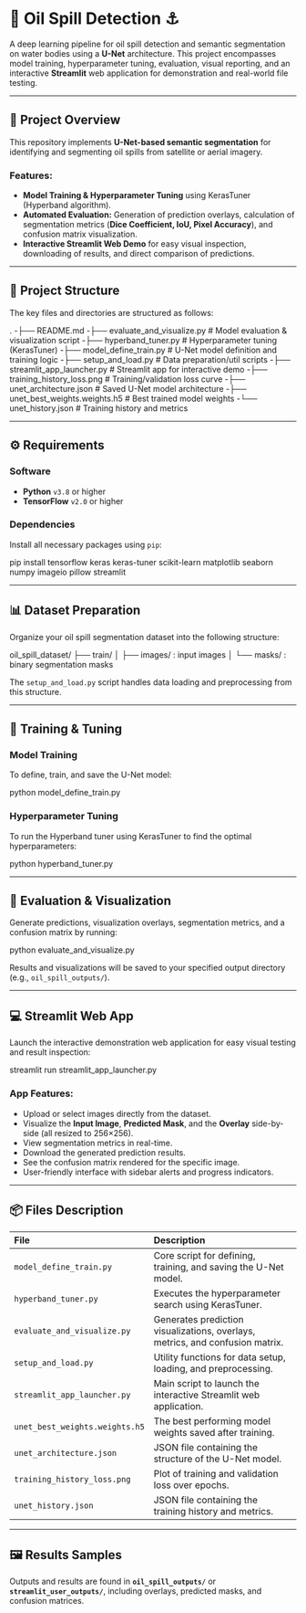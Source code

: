 # 🌊 Oil Spill Detection ⚓

A deep learning pipeline for oil spill detection and semantic segmentation on water bodies using a **U-Net** architecture. This project encompasses model training, hyperparameter tuning, evaluation, visual reporting, and an interactive **Streamlit** web application for demonstration and real-world file testing.

---

## 🎯 Project Overview

This repository implements **U-Net-based semantic segmentation** for identifying and segmenting oil spills from satellite or aerial imagery.

### Features:
- **Model Training & Hyperparameter Tuning** using KerasTuner (Hyperband algorithm).
- **Automated Evaluation:** Generation of prediction overlays, calculation of segmentation metrics (**Dice Coefficient, IoU, Pixel Accuracy**), and confusion matrix visualization.
- **Interactive Streamlit Web Demo** for easy visual inspection, downloading of results, and direct comparison of predictions.

---

## 📂 Project Structure

The key files and directories are structured as follows:

.
-├── README.md
-├── evaluate_and_visualize.py         # Model evaluation & visualization script
-├── hyperband_tuner.py                # Hyperparameter tuning (KerasTuner)
-├── model_define_train.py             # U-Net model definition and training logic
-├── setup_and_load.py                 # Data preparation/util scripts
-├── streamlit_app_launcher.py         # Streamlit app for interactive demo
-├── training_history_loss.png         # Training/validation loss curve
-├── unet_architecture.json            # Saved U-Net model architecture
-├── unet_best_weights.weights.h5      # Best trained model weights
-└── unet_history.json                 # Training history and metrics

---

## ⚙️ Requirements

### Software
- **Python** `v3.8` or higher
- **TensorFlow** `v2.0` or higher

### Dependencies
Install all necessary packages using `pip`:

pip install tensorflow keras keras-tuner scikit-learn matplotlib seaborn numpy imageio pillow streamlit

---

## 📊 Dataset Preparation

Organize your oil spill segmentation dataset into the following structure:

oil_spill_dataset/
├── train/
│   ├── images/ : input images
│   └── masks/  : binary segmentation masks

The `setup_and_load.py` script handles data loading and preprocessing from this structure.

---

## 🚀 Training & Tuning

### Model Training
To define, train, and save the U-Net model:

python model_define_train.py

### Hyperparameter Tuning
To run the Hyperband tuner using KerasTuner to find the optimal hyperparameters:

python hyperband_tuner.py

---

## 🔬 Evaluation & Visualization

Generate predictions, visualization overlays, segmentation metrics, and a confusion matrix by running:

python evaluate_and_visualize.py

Results and visualizations will be saved to your specified output directory (e.g., `oil_spill_outputs/`).

---

## 💻 Streamlit Web App

Launch the interactive demonstration web application for easy visual testing and result inspection:

streamlit run streamlit_app_launcher.py

### App Features:
- Upload or select images directly from the dataset.
- Visualize the **Input Image**, **Predicted Mask**, and the **Overlay** side-by-side (all resized to 256×256).
- View segmentation metrics in real-time.
- Download the generated prediction results.
- See the confusion matrix rendered for the specific image.
- User-friendly interface with sidebar alerts and progress indicators.

---

## 📦 Files Description

| File | Description |
| :--- | :--- |
| `model_define_train.py` | Core script for defining, training, and saving the U-Net model. |
| `hyperband_tuner.py` | Executes the hyperparameter search using KerasTuner. |
| `evaluate_and_visualize.py` | Generates prediction visualizations, overlays, metrics, and confusion matrix. |
| `setup_and_load.py` | Utility functions for data setup, loading, and preprocessing. |
| `streamlit_app_launcher.py` | Main script to launch the interactive Streamlit web application. |
| `unet_best_weights.weights.h5` | The best performing model weights saved after training. |
| `unet_architecture.json` | JSON file containing the structure of the U-Net model. |
| `training_history_loss.png` | Plot of training and validation loss over epochs. |
| `unet_history.json` | JSON file containing the training history and metrics. |

---

## 🖼️ Results Samples

Outputs and results are found in **`oil_spill_outputs/`** or **`streamlit_user_outputs/`**, including overlays, predicted masks, and confusion matrices.
